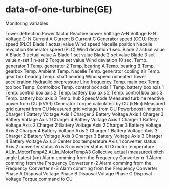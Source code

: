 # data-of-one-turbine(GE)

Monitoring variables


Tower deflection
Power factor
Reactive power
Voltage A-N
Voltage B-N
Voltage C-N
Current A
Current B
Current C
Generator speed (CCU)
Rotor speed (PLC)
Blade 1 actual value
Wind speed
Nacelle position
Nacelle revolution
Generator speed (PLC)
Wind deviation 1 sec.
Blade 2 actual value A
Blade 3 actual value A
Blade 1 set value
Blade 2 set value
Blade 3 set value
n-set 1
n-set 2
Torque set value
Wind deviation 10 sec.
Temp. generator 1
Temp. generator 2
Temp. bearing A
Temp. bearing B
Temp. gearbox
Temp. Ambient
Temp. Nacelle
Temp. generator cooling air
Temp. gear box bearing
Temp. shaft bearing
Wind speed unheated
Tower acceleration
Hydraulic prepressure
Line frequency
Temp. main box
Temp. top box
Temp. Controlbox
Temp. control box axis 1
Temp. battery box axis 1
Temp. control box axis 2
Temp. battery box axis 2
Temp. control box axis 3
Temp. battery box axis 3
Temp. hub
SpeedMode
Measured turbine reactive power from CU (kVAR)
Generator Torque calculated by CU (kNm)
Measured grid current from CU
Measured grid voltage from CU
Powerboost limitation
Charger 1 Battery Voltage Axis 1
Charger 2 Battery Voltage Axis 1
Charger 3 Battery Voltage Axis 1
Charger 4 Battery Voltage Axis 1
Charger 1 Battery Voltage Axis 2
Charger 2 Battery Voltage Axis 2
Charger 3 Battery Voltage Axis 2
Charger 4 Battery Voltage Axis 2
Charger 1 Battery Voltage Axis 3
Charger 2 Battery Voltage Axis 3
Charger 3 Battery Voltage Axis 3
Charger 4 Battery Voltage Axis 3
Center box temperature
Axis 1 converter status
Axis 2 converter status
Axis 3 converter status
RTD motor temperature
AI_In_MotorTempA2
AI_In_MotorTempA3
Collective actual (measured) pitch angle
Latest (=n) Alarm comming from the Frequency Converter
n-1 Alarm comming from the Frequency Converter
n-2 Alarm comming from the Frequency Converter
n-3 Alarm comming from the Frequency Converter
Phase A Disposal Voltage
Phase B Disposal Voltage
Phase C Disposal Voltage
Torque command to CU
